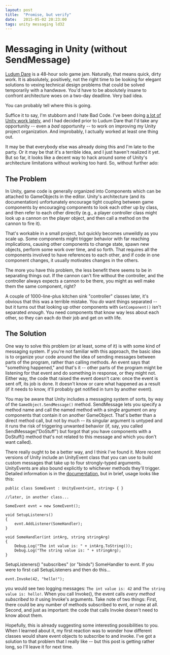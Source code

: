 ```yaml
---
layout: post
title:  "Promise, but verify"
date:   2015-05-02 20:23:00
tags: unity messaging ld32
---
```


Messaging in Unity (without SendMessage)
========================================

[Ludum Dare](http://ludumdare.com/compo/) is a 48-hour solo game jam. Naturally, that means quick, dirty work. It is absolutely, positively, not the right time to be looking for elegant solutions to vexing technical design problems that could be solved temporarily with a handwave. You'd have to be absolutely insane to confront architecture woes on a two-day deadline. Very bad idea.

You can probably tell where this is going.

<!-- more -->

Suffice it to say, I'm stubborn and I hate Bad Code. I've been doing [a lot of Unity work lately](http://www.got-rekt.com), and I had decided prior to Ludum Dare that I'd take any opportunity -- even a *bad* opportunity -- to work on improving my Unity project organization. And improbably, I actually worked at least one thing out.

It may be that everybody else was already doing this and I'm late to the party. Or it may be that it's a terrible idea, and I just haven't realized it yet. But so far, it looks like a decent way to hack around some of Unity's architecture limitations without working too hard. So, without further ado:

The Problem
-----------

In Unity, game code is generally organized into Components which can be attached to GameObjects in the editor. Unity's architecture (and its documentation) unfortunately encourage tight coupling between game components by encouraging components to look each other up by class, and then refer to each other directly (e.g., a player controller class might look up a cannon on the player object, and then call a method on the cannon to fire it).

That's workable in a small project, but quickly becomes unweildly as you scale up. Some components might trigger behavior with far reaching implications, causing other components to change state, spawn new objects, perform some work over time, and so forth. That requires all the components involved to have references to each other, and if code in one component changes, it usually motivates changes in the others.

The more you have this problem, the less benefit there seems to be in separating things out. If the cannon can't fire without the controller, and the controller always expects a cannon to be there, you might as well make them the same component, right?

A couple of 1000-line-plus kitchen sink "controller" classes later, it's obvious that this was a terrible mistake. You *do* want things separated -- but it turns out that looking up other components with `GetComponent()` isn't separated *enough*. You need components that know way less about each other, so they can each do their job and get on with life.


The Solution
------------

One way to solve this problem (or at least, some of it) is with some kind of messaging system. If you're not familiar with this approach, the basic idea is to organize your code around the idea of sending messages between parts of the program, rather than calling methods. An event says that "something happened," and that's it -- other parts of the program might be listening for that event and do something in response, or they might not. Either way, the code that raised the event doesn't care: once the event is sent off, its job is done. It doesn't know or care what happened as a result (if it needs to know, it'll probably get notified in turn by another event).

You may be aware that Unity includes a messaging system of sorts, by way of the `GameObject.SendMessage()` method. SendMessage lets you specify a method name and call the named method with a single argument on any components that contain it on another GameObject. That's better than a direct method call, but not by much -- its singular argument is untyped and it runs the risk of triggering unwanted behavior (if, say, you called SendMessage("DoStuff") but forgot that you have components with a DoStuff() method that's not related to this message and which you don't want called).

There really ought to be a better way, and I think I've found it. More recent versions of Unity include an UnityEvent class that you can use to build custom messages that take up to four strongly-typed arguments. UnityEvents are also bound explicitly to whichever methods they'll trigger. Detailed information is in the [documentation](http://docs.unity3d.com/ScriptReference/Events.UnityEvent.html), but in brief, usage looks like this:

    public class SomeEvent : UnityEvent<int, string> { }

    //later, in another class...

    SomeEvent evnt = new SomeEvent();

    void SetupListeners()
    {
        evnt.AddListener(SomeHandler);
    }

    void SomeHandler(int intArg, string stringArg)
    {
        Debug.Log("The int value is: " + intArg.ToString());
        Debug.Log("The string value is: " + stringArg);
    }

SetupListeners() "subscribes" (or "binds") SomeHandler to evnt. If you were to first call SetupListeners and then do this...

    evnt.Invoke(42, "hello!");

you would see two logging messages: `The int value is: 42` and `The string value is: hello!`. When you call Invoke(), the event calls *every method subscribed to it* using Invoke's arguments. Take note of two things: First, there could be any number of methods subscribed to evnt, or none at all. Second, and just as important: the code that calls Invoke doesn't need to know about them.

Hopefully, this is already suggesting some interesting possibilities to you. When I learned about it, my first reaction was to wonder how different classes would share event objects to subscribe to and invoke. I've got a solution to that problem that I really like -- but this post is getting rather long, so I'll leave it for next time.
